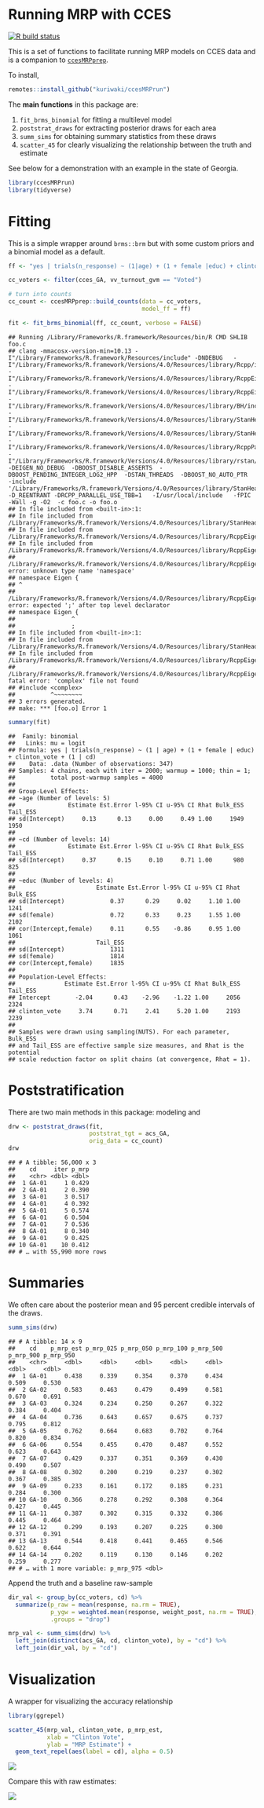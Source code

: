 Running MRP with CCES
================

<!-- badges: start -->

[![R build
status](https://github.com/kuriwaki/ccesMRPrun/workflows/R-CMD-check/badge.svg)](https://github.com/kuriwaki/ccesMRPrun/actions)

<!-- badges: end -->

This is a set of functions to facilitate running MRP models on CCES data
and is a companion to
[`ccesMRPprep`](www.shirokuriwaki.com/ccesMRPprep).

To install,

``` r
remotes::install_github("kuriwaki/ccesMRPrun")
```

The **main functions** in this package are:

1.  `fit_brms_binomial` for fitting a multilevel model
2.  `poststrat_draws` for extracting posterior draws for each area
3.  `summ_sims` for obtaining summary statistics from these draws
4.  `scatter_45` for clearly visualizing the relationship between the
    truth and estimate

See below for a demonstration with an example in the state of Georgia.

``` r
library(ccesMRPrun)
library(tidyverse)
```

# Fitting

This is a simple wrapper around `brms::brm` but with some custom priors
and a binomial model as a default.

``` r
ff <- "yes | trials(n_response) ~ (1|age) + (1 + female |educ) + clinton_vote + (1|cd)"

cc_voters <- filter(cces_GA, vv_turnout_gvm == "Voted")

# turn into counts
cc_count <- ccesMRPprep::build_counts(data = cc_voters,
                                      model_ff = ff)

fit <- fit_brms_binomial(ff, cc_count, verbose = FALSE)
```

    ## Running /Library/Frameworks/R.framework/Resources/bin/R CMD SHLIB foo.c
    ## clang -mmacosx-version-min=10.13 -I"/Library/Frameworks/R.framework/Resources/include" -DNDEBUG   -I"/Library/Frameworks/R.framework/Versions/4.0/Resources/library/Rcpp/include/"  -I"/Library/Frameworks/R.framework/Versions/4.0/Resources/library/RcppEigen/include/"  -I"/Library/Frameworks/R.framework/Versions/4.0/Resources/library/RcppEigen/include/unsupported"  -I"/Library/Frameworks/R.framework/Versions/4.0/Resources/library/BH/include" -I"/Library/Frameworks/R.framework/Versions/4.0/Resources/library/StanHeaders/include/src/"  -I"/Library/Frameworks/R.framework/Versions/4.0/Resources/library/StanHeaders/include/"  -I"/Library/Frameworks/R.framework/Versions/4.0/Resources/library/RcppParallel/include/"  -I"/Library/Frameworks/R.framework/Versions/4.0/Resources/library/rstan/include" -DEIGEN_NO_DEBUG  -DBOOST_DISABLE_ASSERTS  -DBOOST_PENDING_INTEGER_LOG2_HPP  -DSTAN_THREADS  -DBOOST_NO_AUTO_PTR  -include '/Library/Frameworks/R.framework/Versions/4.0/Resources/library/StanHeaders/include/stan/math/prim/mat/fun/Eigen.hpp'  -D_REENTRANT -DRCPP_PARALLEL_USE_TBB=1   -I/usr/local/include   -fPIC  -Wall -g -O2  -c foo.c -o foo.o
    ## In file included from <built-in>:1:
    ## In file included from /Library/Frameworks/R.framework/Versions/4.0/Resources/library/StanHeaders/include/stan/math/prim/mat/fun/Eigen.hpp:13:
    ## In file included from /Library/Frameworks/R.framework/Versions/4.0/Resources/library/RcppEigen/include/Eigen/Dense:1:
    ## In file included from /Library/Frameworks/R.framework/Versions/4.0/Resources/library/RcppEigen/include/Eigen/Core:88:
    ## /Library/Frameworks/R.framework/Versions/4.0/Resources/library/RcppEigen/include/Eigen/src/Core/util/Macros.h:613:1: error: unknown type name 'namespace'
    ## namespace Eigen {
    ## ^
    ## /Library/Frameworks/R.framework/Versions/4.0/Resources/library/RcppEigen/include/Eigen/src/Core/util/Macros.h:613:16: error: expected ';' after top level declarator
    ## namespace Eigen {
    ##                ^
    ##                ;
    ## In file included from <built-in>:1:
    ## In file included from /Library/Frameworks/R.framework/Versions/4.0/Resources/library/StanHeaders/include/stan/math/prim/mat/fun/Eigen.hpp:13:
    ## In file included from /Library/Frameworks/R.framework/Versions/4.0/Resources/library/RcppEigen/include/Eigen/Dense:1:
    ## /Library/Frameworks/R.framework/Versions/4.0/Resources/library/RcppEigen/include/Eigen/Core:96:10: fatal error: 'complex' file not found
    ## #include <complex>
    ##          ^~~~~~~~~
    ## 3 errors generated.
    ## make: *** [foo.o] Error 1

``` r
summary(fit)
```

    ##  Family: binomial 
    ##   Links: mu = logit 
    ## Formula: yes | trials(n_response) ~ (1 | age) + (1 + female | educ) + clinton_vote + (1 | cd) 
    ##    Data: .data (Number of observations: 347) 
    ## Samples: 4 chains, each with iter = 2000; warmup = 1000; thin = 1;
    ##          total post-warmup samples = 4000
    ## 
    ## Group-Level Effects: 
    ## ~age (Number of levels: 5) 
    ##               Estimate Est.Error l-95% CI u-95% CI Rhat Bulk_ESS Tail_ESS
    ## sd(Intercept)     0.13      0.13     0.00     0.49 1.00     1949     1950
    ## 
    ## ~cd (Number of levels: 14) 
    ##               Estimate Est.Error l-95% CI u-95% CI Rhat Bulk_ESS Tail_ESS
    ## sd(Intercept)     0.37      0.15     0.10     0.71 1.00      980      825
    ## 
    ## ~educ (Number of levels: 4) 
    ##                       Estimate Est.Error l-95% CI u-95% CI Rhat Bulk_ESS
    ## sd(Intercept)             0.37      0.29     0.02     1.10 1.00     1241
    ## sd(female)                0.72      0.33     0.23     1.55 1.00     2102
    ## cor(Intercept,female)     0.11      0.55    -0.86     0.95 1.00     1061
    ##                       Tail_ESS
    ## sd(Intercept)             1311
    ## sd(female)                1814
    ## cor(Intercept,female)     1835
    ## 
    ## Population-Level Effects: 
    ##              Estimate Est.Error l-95% CI u-95% CI Rhat Bulk_ESS Tail_ESS
    ## Intercept       -2.04      0.43    -2.96    -1.22 1.00     2056     2324
    ## clinton_vote     3.74      0.71     2.41     5.20 1.00     2193     2239
    ## 
    ## Samples were drawn using sampling(NUTS). For each parameter, Bulk_ESS
    ## and Tail_ESS are effective sample size measures, and Rhat is the potential
    ## scale reduction factor on split chains (at convergence, Rhat = 1).

# Poststratification

There are two main methods in this package: modeling and

``` r
drw <- poststrat_draws(fit, 
                       poststrat_tgt = acs_GA,
                       orig_data = cc_count)
drw
```

    ## # A tibble: 56,000 x 3
    ##    cd     iter p_mrp
    ##    <chr> <dbl> <dbl>
    ##  1 GA-01     1 0.429
    ##  2 GA-01     2 0.390
    ##  3 GA-01     3 0.517
    ##  4 GA-01     4 0.392
    ##  5 GA-01     5 0.574
    ##  6 GA-01     6 0.504
    ##  7 GA-01     7 0.536
    ##  8 GA-01     8 0.340
    ##  9 GA-01     9 0.425
    ## 10 GA-01    10 0.412
    ## # … with 55,990 more rows

# Summaries

We often care about the posterior mean and 95 percent credible intervals
of the draws.

``` r
summ_sims(drw)
```

    ## # A tibble: 14 x 9
    ##    cd    p_mrp_est p_mrp_025 p_mrp_050 p_mrp_100 p_mrp_500 p_mrp_900 p_mrp_950
    ##    <chr>     <dbl>     <dbl>     <dbl>     <dbl>     <dbl>     <dbl>     <dbl>
    ##  1 GA-01     0.438     0.339     0.354     0.370     0.434     0.509     0.530
    ##  2 GA-02     0.583     0.463     0.479     0.499     0.581     0.670     0.691
    ##  3 GA-03     0.324     0.234     0.250     0.267     0.322     0.384     0.404
    ##  4 GA-04     0.736     0.643     0.657     0.675     0.737     0.795     0.812
    ##  5 GA-05     0.762     0.664     0.683     0.702     0.764     0.820     0.834
    ##  6 GA-06     0.554     0.455     0.470     0.487     0.552     0.623     0.643
    ##  7 GA-07     0.429     0.337     0.351     0.369     0.430     0.490     0.507
    ##  8 GA-08     0.302     0.200     0.219     0.237     0.302     0.367     0.385
    ##  9 GA-09     0.233     0.161     0.172     0.185     0.231     0.284     0.300
    ## 10 GA-10     0.366     0.278     0.292     0.308     0.364     0.427     0.445
    ## 11 GA-11     0.387     0.302     0.315     0.332     0.386     0.445     0.464
    ## 12 GA-12     0.299     0.193     0.207     0.225     0.300     0.371     0.391
    ## 13 GA-13     0.544     0.418     0.441     0.465     0.546     0.622     0.644
    ## 14 GA-14     0.202     0.119     0.130     0.146     0.202     0.259     0.277
    ## # … with 1 more variable: p_mrp_975 <dbl>

Append the truth and a baseline raw-sample

``` r
dir_val <- group_by(cc_voters, cd) %>% 
  summarize(p_raw = mean(response, na.rm = TRUE),
            p_ygw = weighted.mean(response, weight_post, na.rm = TRUE), 
            .groups = "drop")

mrp_val <- summ_sims(drw) %>% 
  left_join(distinct(acs_GA, cd, clinton_vote), by = "cd") %>% 
  left_join(dir_val, by = "cd")
```

# Visualization

A wrapper for visualizing the accuracy relationship

``` r
library(ggrepel)

scatter_45(mrp_val, clinton_vote, p_mrp_est,
           xlab = "Clinton Vote",
           ylab = "MRP Estimate") +
  geom_text_repel(aes(label = cd), alpha = 0.5)
```

<img src="README_files/figure-gfm/mrp-plot-1.png" style="display: block; margin: auto;" />

Compare this with raw estimates:

![](README_files/figure-gfm/bsl-plot-1.png)<!-- -->
